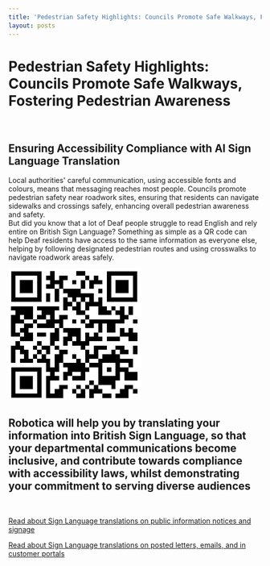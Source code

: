 ```yaml
---
title: 'Pedestrian Safety Highlights: Councils Promote Safe Walkways, Fostering Pedestrian Awareness'
layout: posts
---
```


# Pedestrian Safety Highlights: Councils Promote Safe Walkways, Fostering Pedestrian Awareness

![]()

## Ensuring Accessibility Compliance with AI Sign Language Translation

Local authorities' careful communication, using accessible fonts and colours, means that messaging reaches most people.  Councils promote pedestrian safety near roadwork sites, ensuring that residents can navigate sidewalks and crossings safely, enhancing overall pedestrian awareness and safety.  
But did you know that a lot of Deaf people struggle to read English and rely entire on British Sign Language?
Something as simple as a QR code can help Deaf residents have access to the same information as everyone else, helping by following designated pedestrian routes and using crosswalks to navigate roadwork areas safely.

![QR Code](/posts/images/qr-contact.png)

## Robotica will help you by translating your information into British Sign Language, so that your departmental communications become inclusive, and contribute towards compliance with accessibility laws, whilst demonstrating your commitment to serving diverse audiences

<br/>

[Read about Sign Language translations on public information notices and signage](/solutions/gazette)

[Read about Sign Language translations on posted letters, emails, and in customer portals](/solutions/correspondent)
